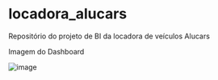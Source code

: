 # locadora_alucars
Repositório do projeto de BI da locadora de veículos Alucars 

Imagem do Dashboard

![image](https://user-images.githubusercontent.com/27021594/142684799-5a721d2c-990e-4326-bdd1-4243c966bcbe.png)
